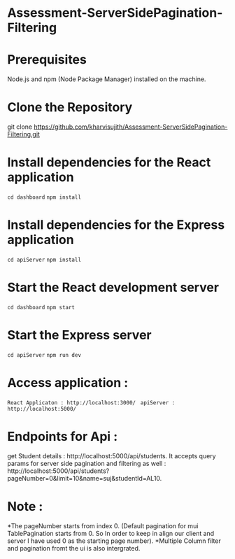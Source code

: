 # Assessment-ServerSidePagination-Filtering
# Prerequisites
Node.js and npm (Node Package Manager) installed on the machine.
# Clone the Repository 
git clone https://github.com/kharvisujith/Assessment-ServerSidePagination-Filtering.git 


  # Install dependencies for the React application
  `cd dashboard`
  `npm install`
  
 # Install dependencies for the Express application
  `cd apiServer`
  `npm install`

 # Start the React development server
  `cd dashboard`
  `npm start`

 # Start the Express server
  `cd apiServer`
  `npm run dev`


# Access application : 
  `React Applicaton : http://localhost:3000/ ` 
  `apiServer : http://localhost:5000/  `

# Endpoints for Api : 
  get Student details  : http://localhost:5000/api/students.
  It accepts query params for server side pagination and filtering as well : http://localhost:5000/api/students?pageNumber=0&limit=10&name=suj&studentId=AL10.
  
# Note : 
*The pageNumber starts from index 0. (Default pagination for mui TablePagination starts from 0. So In order to keep in align our client and server I have used 0 as the starting page number).
*Multiple Column filter and pagination fromt the ui is also intergrated.



  


